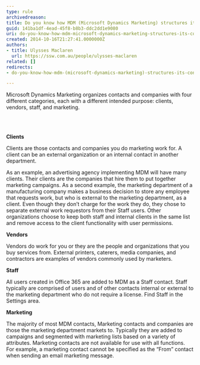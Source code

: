 ```yaml
---
type: rule
archivedreason: 
title: Do you know how MDM (Microsoft Dynamics Marketing) structures its contacts and companies?
guid: 141ba1df-4ead-45f8-b8b3-ddc2dd1e9080
uri: do-you-know-how-mdm-microsoft-dynamics-marketing-structures-its-contacts-and-companies
created: 2014-10-16T21:27:41.0000000Z
authors:
- title: Ulysses Maclaren
  url: https://ssw.com.au/people/ulysses-maclaren
related: []
redirects:
- do-you-know-how-mdm-(microsoft-dynamics-marketing)-structures-its-contacts-and-companies

---
```



<p>Microsoft Dynamics Marketing organizes contacts and companies with four different categories, each with a different intended purpose&#58; clients, vendors, staff, and marketing.&#160;</p>
<br><excerpt class='endintro'></excerpt><br>
<p class="p1">
   <strong>​C​​lients</strong></p><p class="p1">Clients are those contacts and companies you do marketing work for. A client can be an external organization or an internal contact in another department.</p><p class="p1">As an example, an advertising agency implementing MDM will have many clients. Their clients are the companies that hire them to put together marketing campaigns. As a second example, the marketing department of a manufacturing company makes a business decision to store any employee that requests work, but who is external to the marketing department, as a client. Even though they don’t charge for the work they do, they chose to separate external work requestors from their Staff users. Other organizations choose to keep both staff and internal clients in the same list and remove access to the client functionality with user permissions.</p><p class="p1">
   <strong>Vendors</strong></p><p class="p1">Vendors do work for you or they are the people and organizations that you buy services from. External printers, caterers, media companies, and contractors are examples of vendors commonly used by marketers.</p><p class="p1">
   <strong>Staff</strong></p><p class="p1">All users created in Office 365 are added to MDM as a Staff contact. Staff typically are comprised of users and of other contacts internal or external to the marketing department who do not require a license. Find Staff in the Settings area.</p><p class="p1">
   <strong>Marketing</strong></p><p class="p1">The majority of most MDM contacts, Marketing contacts and companies are those the marketing department markets to. Typically they are added to campaigns and segmented with marketing lists based on a variety of attributes. Marketing contacts are not available for use with all functions. For example, a marketing contact cannot be specified as the “From” contact when sending an email marketing message.</p>


